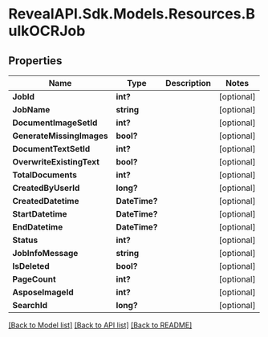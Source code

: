 # RevealAPI.Sdk.Models.Resources.BulkOCRJob
## Properties

Name | Type | Description | Notes
------------ | ------------- | ------------- | -------------
**JobId** | **int?** |  | [optional] 
**JobName** | **string** |  | [optional] 
**DocumentImageSetId** | **int?** |  | [optional] 
**GenerateMissingImages** | **bool?** |  | [optional] 
**DocumentTextSetId** | **int?** |  | [optional] 
**OverwriteExistingText** | **bool?** |  | [optional] 
**TotalDocuments** | **int?** |  | [optional] 
**CreatedByUserId** | **long?** |  | [optional] 
**CreatedDatetime** | **DateTime?** |  | [optional] 
**StartDatetime** | **DateTime?** |  | [optional] 
**EndDatetime** | **DateTime?** |  | [optional] 
**Status** | **int?** |  | [optional] 
**JobInfoMessage** | **string** |  | [optional] 
**IsDeleted** | **bool?** |  | [optional] 
**PageCount** | **int?** |  | [optional] 
**AsposeImageId** | **int?** |  | [optional] 
**SearchId** | **long?** |  | [optional] 

[[Back to Model list]](../README.md#documentation-for-models) [[Back to API list]](../README.md#documentation-for-api-endpoints) [[Back to README]](../README.md)

